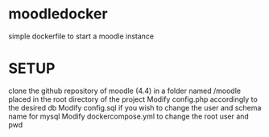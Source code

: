 # moodledocker
simple dockerfile to start a moodle instance

# SETUP
clone the github repository of moodle (4.4) in a folder named /moodle placed in the root directory of the project
Modify config.php accordingly to the desired db
Modify config.sql if you wish to change the user and schema name for mysql
Modify dockercompose.yml to change the root user and pwd